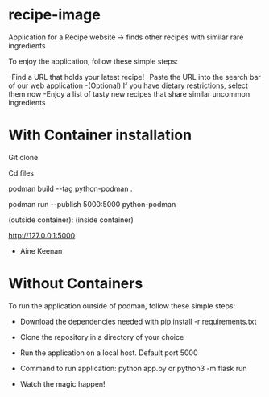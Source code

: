 # recipe-image

Application for a Recipe website -> finds other recipes with similar rare ingredients 


To enjoy the application, follow these simple steps:

-Find a URL that holds your latest recipe!
-Paste the URL into the search bar of our web application
-(Optional) If you have dietary restrictions, select them now
-Enjoy a list of tasty new recipes that share similar uncommon ingredients

# With Container installation

Git clone 

Cd files

podman build --tag python-podman . 

podman run --publish 5000:5000 python-podman

(outside container): (inside container)

http://127.0.0.1:5000

- Aine Keenan

  
# Without Containers

To run the application outside of podman, follow these simple steps:

- Download the dependencies needed with pip install -r requirements.txt

- Clone the repository in a directory of your choice

- Run the application on a local host. Default port 5000

- Command to run application: python app.py or python3 -m flask run

- Watch the magic happen!
